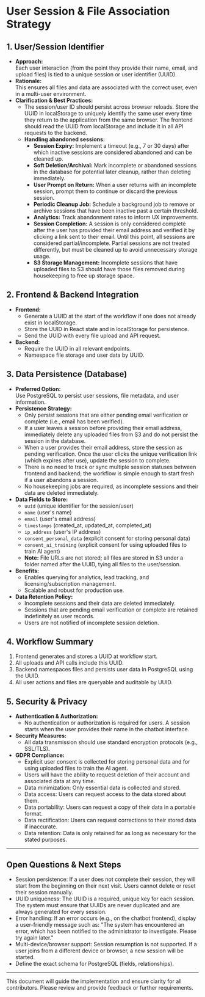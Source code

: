 # User Session & File Association Strategy

## 1. User/Session Identifier

- **Approach:**  
  Each user interaction (from the point they provide their name, email, and upload files) is tied to a unique session or user identifier (UUID).
- **Rationale:**  
  This ensures all files and data are associated with the correct user, even in a multi-user environment.
- **Clarification & Best Practices:**  
  - The session/user ID should persist across browser reloads. Store the UUID in localStorage to uniquely identify the same user every time they return to the application from the same browser. The frontend should read the UUID from localStorage and include it in all API requests to the backend.
  - **Handling abandoned sessions:**  
    - **Session Expiry:** Implement a timeout (e.g., 7 or 30 days) after which inactive sessions are considered abandoned and can be cleaned up.
    - **Soft Deletion/Archival:** Mark incomplete or abandoned sessions in the database for potential later cleanup, rather than deleting immediately.
    - **User Prompt on Return:** When a user returns with an incomplete session, prompt them to continue or discard the previous session.
    - **Periodic Cleanup Job:** Schedule a background job to remove or archive sessions that have been inactive past a certain threshold.
    - **Analytics:** Track abandonment rates to inform UX improvements.
    - **Session Completion:** A session is only considered complete after the user has provided their email address and verified it by clicking a link sent to their email. Until this point, all sessions are considered partial/incomplete. Partial sessions are not treated differently, but must be cleaned up to avoid unnecessary storage usage.
    - **S3 Storage Management:** Incomplete sessions that have uploaded files to S3 should have those files removed during housekeeping to free up storage space.

## 2. Frontend & Backend Integration

- **Frontend:**  
  - Generate a UUID at the start of the workflow if one does not already exist in localStorage.
  - Store the UUID in React state and in localStorage for persistence.
  - Send the UUID with every file upload and API request.
- **Backend:**  
  - Require the UUID in all relevant endpoints.
  - Namespace file storage and user data by UUID.

## 3. Data Persistence (Database)

- **Preferred Option:**  
  Use PostgreSQL to persist user sessions, file metadata, and user information.
- **Persistence Strategy:**  
  - Only persist sessions that are either pending email verification or complete (i.e., email has been verified).
  - If a user leaves a session before providing their email address, immediately delete any uploaded files from S3 and do not persist the session in the database.
  - When a user provides their email address, store the session as pending verification. Once the user clicks the unique verification link (which expires after use), update the session to complete.
  - There is no need to track or sync multiple session statuses between frontend and backend; the workflow is simple enough to start fresh if a user abandons a session.
  - No housekeeping jobs are required, as incomplete sessions and their data are deleted immediately.
- **Data Fields to Store:**
  - `uuid` (unique identifier for the session/user)
  - `name` (user's name)
  - `email` (user's email address)
  - `timestamps` (created_at, updated_at, completed_at)
  - `ip_address` (user's IP address)
  - `consent_personal_data` (explicit consent for storing personal data)
  - `consent_ai_training` (explicit consent for using uploaded files to train AI agent)
  - **Note:** File URLs are not stored; all files are stored in S3 under a folder named after the UUID, tying all files to the user/session.
- **Benefits:**  
  - Enables querying for analytics, lead tracking, and licensing/subscription management.
  - Scalable and robust for production use.
- **Data Retention Policy:**
  - Incomplete sessions and their data are deleted immediately.
  - Sessions that are pending email verification or complete are retained indefinitely as user records.
  - Users are not notified of incomplete session deletion.

## 4. Workflow Summary

1. Frontend generates and stores a UUID at workflow start.
2. All uploads and API calls include this UUID.
3. Backend namespaces files and persists user data in PostgreSQL using the UUID.
4. All user actions and files are queryable and auditable by UUID.

## 5. Security & Privacy

- **Authentication & Authorization:**
  - No authentication or authorization is required for users. A session starts when the user provides their name in the chatbot interface.
- **Security Measures:**
  - All data transmission should use standard encryption protocols (e.g., SSL/TLS).
- **GDPR Compliance:**
  - Explicit user consent is collected for storing personal data and for using uploaded files to train the AI agent.
  - Users will have the ability to request deletion of their account and associated data at any time.
  - Data minimization: Only essential data is collected and stored.
  - Data access: Users can request access to the data stored about them.
  - Data portability: Users can request a copy of their data in a portable format.
  - Data rectification: Users can request corrections to their stored data if inaccurate.
  - Data retention: Data is only retained for as long as necessary for the stated purposes.

---

## Open Questions & Next Steps

- Session persistence: If a user does not complete their session, they will start from the beginning on their next visit. Users cannot delete or reset their session manually.
- UUID uniqueness: The UUID is a required, unique key for each session. The system must ensure that UUIDs are never duplicated and are always generated for every session.
- Error handling: If an error occurs (e.g., on the chatbot frontend), display a user-friendly message such as: "The system has encountered an error, which has been notified to the administrator to investigate. Please try again later."
- Multi-device/browser support: Session resumption is not supported. If a user joins from a different device or browser, a new session will be started.
- Define the exact schema for PostgreSQL (fields, relationships).

---

This document will guide the implementation and ensure clarity for all contributors. Please review and provide feedback or further requirements.
